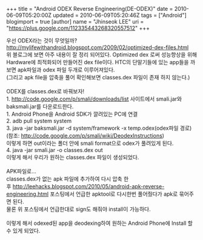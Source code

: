 +++
title = "Android ODEX Reverse Engineering(DE-ODEX)"
date = 2010-06-09T05:20:00Z
updated = 2010-06-09T05:20:46Z
tags = ["Android"]
blogimport = true 
[author]
	name = "Jhinseok LEE"
	uri = "https://plus.google.com/112335443268320557512"
+++

우선 ODEX라는 것이 무엇일까?<br /><a href="http://mylifewithandroid.blogspot.com/2009/02/optimized-dex-files.html">http://mylifewithandroid.blogspot.com/2009/02/optimized-dex-files.html</a><br />위 블로그에 보면 아주 내용이 잘 정리 되어있다. Optimized dex 로써 성능향상을 위해 Hardware에 최적화되어 만들어진 dex file이다. HTC의 단말기들에 있는 app들을 까보면 apk파일과 odex 파일 두개로 이루어져있다.<br />(그리고 apk file을 압축을 풀어 확인해보면 classes.dex 파일이 존재 하지 않는다.)<br /><br />ODEX를 classes.dex로 바꿔보자!<br />1.&nbsp;<a href="http://code.google.com/p/smali/downloads/list">http://code.google.com/p/smali/downloads/list</a>&nbsp;사이트에서 smali.jar와 baksmali.jar를 다운로드한다.<br />1. Android Phone을 Android SDK가 깔려있는 PC에 연결<br />2. adb pull system system<br />3. java -jar baksmali.jar -d system/framework -x temp.odex(odex파일 경로)<br />(참조:&nbsp;<a href="http://code.google.com/p/smali/wiki/DeodexInstructions">http://code.google.com/p/smali/wiki/DeodexInstructions</a>)<br />이렇게 하면 out이라는 폴더 안에 smali format으로 odex가 풀려있게 된다.<br />4. java -jar smali.jar -o classes.dex out<br />이렇게 해서 우리가 원하는 classes.dex 파일이 생성되었다.<br /><br />APK파일로...<br />classes.dex가 없는 apk 파일에 추가하여 다시 압축 한 후&nbsp;<a href="http://leehacks.blogspot.com/2010/05/android-apk-reverse-engineering.html">http://leehacks.blogspot.com/2010/05/android-apk-reverse-engineering.html</a>&nbsp;포스팅에서 언급한 apktool로 다시한번 풀어줬다가 apk로 묶어주면 된다.<br />물론 위 포스팅에서 언급한대로 sign도 해줘야 install이 가능하다.<br /><br />이렇게 해서 odexed된 app을 deodexing하여 원하는 Android Phone에 Install 할 수 있게 되었다.
